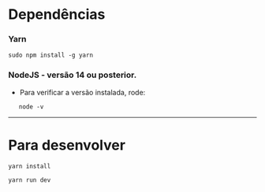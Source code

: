 # Dependências

### Yarn

```
sudo npm install -g yarn
```

### NodeJS - versão 14 ou posterior.
- Para verificar a versão instalada, rode:
```
   node -v
```

***

# Para desenvolver

```
yarn install
```
```
yarn run dev
```
